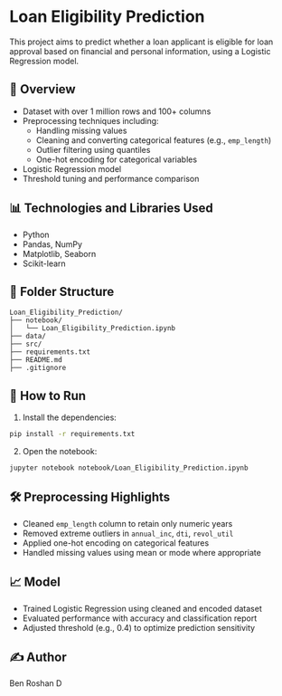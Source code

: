 # Loan Eligibility Prediction

This project aims to predict whether a loan applicant is eligible for loan approval based on financial and personal information, using a Logistic Regression model.

## 📌 Overview
- Dataset with over 1 million rows and 100+ columns
- Preprocessing techniques including:
  - Handling missing values
  - Cleaning and converting categorical features (e.g., `emp_length`)
  - Outlier filtering using quantiles
  - One-hot encoding for categorical variables
- Logistic Regression model
- Threshold tuning and performance comparison

## 📊 Technologies and Libraries Used
- Python
- Pandas, NumPy
- Matplotlib, Seaborn
- Scikit-learn

## 📂 Folder Structure
```
Loan_Eligibility_Prediction/
├── notebook/
│   └── Loan_Eligibility_Prediction.ipynb
├── data/
├── src/
├── requirements.txt
├── README.md
├── .gitignore
```

## 🚀 How to Run

1. Install the dependencies:
```bash
pip install -r requirements.txt
```

2. Open the notebook:
```bash
jupyter notebook notebook/Loan_Eligibility_Prediction.ipynb
```

## 🛠️ Preprocessing Highlights
- Cleaned `emp_length` column to retain only numeric years
- Removed extreme outliers in `annual_inc`, `dti`, `revol_util`
- Applied one-hot encoding on categorical features
- Handled missing values using mean or mode where appropriate

## 📈 Model
- Trained Logistic Regression using cleaned and encoded dataset
- Evaluated performance with accuracy and classification report
- Adjusted threshold (e.g., 0.4) to optimize prediction sensitivity

## ✍️ Author
Ben Roshan D
